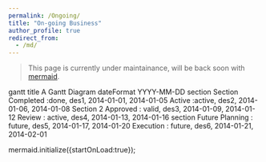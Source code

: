 ```yaml
---
permalink: /Ongoing/
title: "On-going Business"
author_profile: true
redirect_from: 
  - /md/
---
```

<!-- This page records what I am currently occupied with, including something I am doing, and something I want to do. I find it a very motivating process via committing to this website. -->

> This page is currently under maintainance, will be back soon with [mermaid](http://mermaid.js.org/config/usage.html).

<!-- ```mermaid
gantt

       dateFormat                YYYY-MM-DD
       title                     Adding GANTT diagram functionality to mermaid
       excludes                  :excludes the named dates/days from being included in a charted task.. 
       (Accepts specific dates in YYYY-MM-DD format, days of the week ("sunday") or "weekends", but not the word "weekdays".) 
       section A section
       Completed task            :done,    des1, 2020-01-06,2020-01-08
       Active task               :active,  des2, 2020-01-09, 3d
       Future task               :         des3, after des2, 5d
       Future task2              :         des4, after des3, 5d

       section Critical tasks
       Completed task in the critical line :crit, done, 2020-01-06,24h
       Implement parser and jison          :crit, done, after des1, 2d
       Create tests for parser             :crit, active, 3d
       Future task in critical line        :crit, 5d
       Create tests for renderer           :2d
       Add to mermaid                      :1d

       section Documentation
       Describe gantt syntax               :active, a1, after des1, 3d
       Add gantt diagram to demo page      :after a1  , 20h
       Add another diagram to demo page    :doc1, after a1  , 48h

       section Last section
       Describe gantt syntax               :after doc1, 3d
       Add gantt diagram to demo page      :20h
       Add another diagram to demo page    :48h
``` -->
<!-- <script type="module">
  import mermaid from 'https://cdn.jsdelivr.net/npm/mermaid@10/dist/mermaid.esm.min.mjs';
  mermaid.initialize({ startOnLoad: true });
</script> -->

<head>
  <script src="https://unpkg.com/mermaid@8.2.4/dist/mermaid.min.js"></script>
</head>

<div id="gantt">
gantt
  title A Gantt Diagram
  dateFormat  YYYY-MM-DD
  section Section
  Completed :done,    des1, 2014-01-01, 2014-01-05
  Active :active, des2, 2014-01-06, 2014-01-08
  Section 2
  Approved : valid, des3, 2014-01-09, 2014-01-12
  Review : active, des4, 2014-01-13, 2014-01-16
  section Future
  Planning : future, des5, 2014-01-17, 2014-01-20
  Execution : future, des6, 2014-01-21, 2014-02-01
</div>

mermaid.initialize({startOnLoad:true});